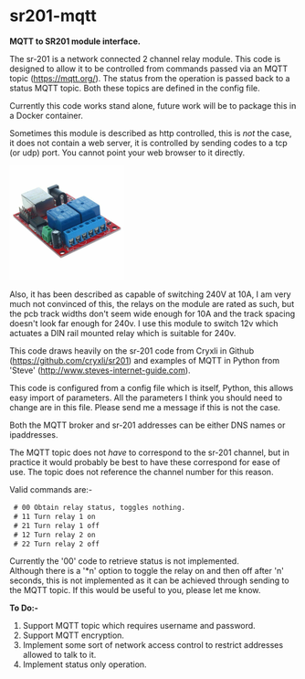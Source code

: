 # sr201-mqtt  
  
**MQTT to SR201 module interface.**  

The sr-201 is a network connected 2 channel relay module. This code is designed to 
allow it to be controlled from commands passed via an MQTT topic (https://mqtt.org/). The status 
from the operation is passed back to a status MQTT topic. 
Both these topics are defined in the config file.

Currently this code works stand alone, future work will be to package this in a Docker container.

Sometimes this module is described as http controlled, this is *not* the case, 
it does not contain a web server, it is controlled by sending codes to a tcp (or udp) port.
You cannot point your web browser to it directly.

<img src="sr-201.jpg" alt="SR-201 module" width="200"/>

Also, it has been described as capable of switching 240V at 10A, I am very much not 
convinced of this, the relays on the module are rated as such, but the pcb track widths 
don't seem wide enough for 10A and the track spacing doesn't look far enough for 240v. 
I use this module to switch 12v which actuates a DIN rail mounted relay which is 
suitable for 240v.


This code draws heavily on the sr-201 code from Cryxli in Github 
(https://github.com/cryxli/sr201) and examples of MQTT in Python 
from 'Steve' (http://www.steves-internet-guide.com).  
  
This code is configured from a config file which is itself, Python, 
this allows easy import of parameters. All the parameters I think you 
should need to change are in this file. Please send me a message if 
this is not the case.  

Both the MQTT broker and sr-201 addresses can be either DNS names or ipaddresses.

The MQTT topic does not *have* to correspond to the sr-201 channel, 
but in practice it would probably be best to have these correspond 
for ease of use. 
The topic does not reference the channel number for this reason.
  
Valid commands are:-  

	 # 00 Obtain relay status, toggles nothing. 
	 # 11 Turn relay 1 on 
	 # 21 Turn relay 1 off 
	 # 12 Turn relay 2 on 
	 # 22 Turn relay 2 off  

Currently the '00' code to retrieve status is not implemented.  
Although there is a '*n' option to toggle the relay on and then off after 'n' seconds, this is not 
implemented as it can be achieved through sending to the MQTT topic. If this would be useful to you,
please let me know.
  
  
**To Do:-**  
1. Support MQTT topic which requires username and password.
2. Support MQTT encryption.
3. Implement some sort of network access control to restrict addresses allowed to talk to it.
4. Implement status only operation.

